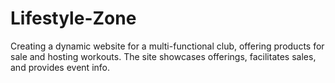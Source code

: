 # Lifestyle-Zone
Creating a dynamic website for a multi-functional club, offering products for sale and hosting workouts. The site showcases offerings, facilitates sales, and provides event info.
